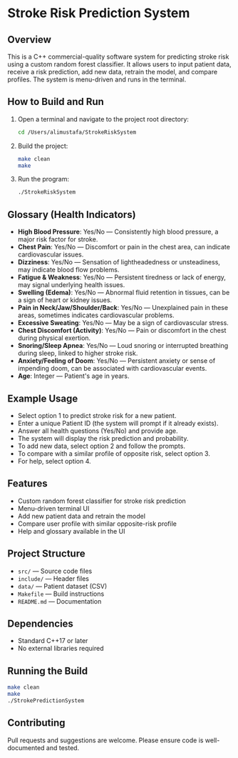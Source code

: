 # Stroke Risk Prediction System

## Overview
This is a C++ commercial-quality software system for predicting stroke risk using a custom random forest classifier. It allows users to input patient data, receive a risk prediction, add new data, retrain the model, and compare profiles. The system is menu-driven and runs in the terminal.

## How to Build and Run

1. Open a terminal and navigate to the project root directory:
   ```sh
   cd /Users/alimustafa/StrokeRiskSystem
   ```
2. Build the project:
   ```sh
   make clean
   make
   ```
3. Run the program:
   ```sh
   ./StrokeRiskSystem
   ```

## Glossary (Health Indicators)
- **High Blood Pressure**: Yes/No — Consistently high blood pressure, a major risk factor for stroke.
- **Chest Pain**: Yes/No — Discomfort or pain in the chest area, can indicate cardiovascular issues.
- **Dizziness**: Yes/No — Sensation of lightheadedness or unsteadiness, may indicate blood flow problems.
- **Fatigue & Weakness**: Yes/No — Persistent tiredness or lack of energy, may signal underlying health issues.
- **Swelling (Edema)**: Yes/No — Abnormal fluid retention in tissues, can be a sign of heart or kidney issues.
- **Pain in Neck/Jaw/Shoulder/Back**: Yes/No — Unexplained pain in these areas, sometimes indicates cardiovascular problems.
- **Excessive Sweating**: Yes/No — May be a sign of cardiovascular stress.
- **Chest Discomfort (Activity)**: Yes/No — Pain or discomfort in the chest during physical exertion.
- **Snoring/Sleep Apnea**: Yes/No — Loud snoring or interrupted breathing during sleep, linked to higher stroke risk.
- **Anxiety/Feeling of Doom**: Yes/No — Persistent anxiety or sense of impending doom, can be associated with cardiovascular events.
- **Age**: Integer — Patient's age in years.

## Example Usage
- Select option 1 to predict stroke risk for a new patient.
- Enter a unique Patient ID (the system will prompt if it already exists).
- Answer all health questions (Yes/No) and provide age.
- The system will display the risk prediction and probability.
- To add new data, select option 2 and follow the prompts.
- To compare with a similar profile of opposite risk, select option 3.
- For help, select option 4.

## Features
- Custom random forest classifier for stroke risk prediction
- Menu-driven terminal UI
- Add new patient data and retrain the model
- Compare user profile with similar opposite-risk profile
- Help and glossary available in the UI

## Project Structure
- `src/` — Source code files
- `include/` — Header files
- `data/` — Patient dataset (CSV)
- `Makefile` — Build instructions
- `README.md` — Documentation

## Dependencies
- Standard C++17 or later
- No external libraries required

## Running the Build
```sh
make clean
make
./StrokePredictionSystem
```

## Contributing
Pull requests and suggestions are welcome. Please ensure code is well-documented and tested.
